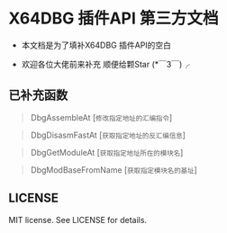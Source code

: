 # X64DBG 插件API 第三方文档
* 本文档是为了填补X64DBG 插件API的空白 

* 欢迎各位大佬前来补充 顺便给颗Star (*￣3￣)╭

## 已补充函数
> DbgAssembleAt [`修改指定地址的汇编指令`]

> DbgDisasmFastAt [`获取指定地址的反汇编信息`]

> DbgGetModuleAt [`获取指定地址所在的模块名`]

> DbgModBaseFromName [`获取指定模块名的基址`]

## LICENSE
MIT license. See LICENSE for details.